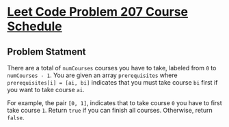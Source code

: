 # <a href="https://leetcode.com/problems/course-schedule"> Leet Code Problem 207 Course Schedule</a>

## Problem Statment
There are a total of ``numCourses`` courses you have to take, labeled from ``0`` to ``numCourses - 1``.
You are given an array ``prerequisites`` where ``prerequisites[i] = [ai, bi]`` indicates that you must
take course ``bi`` first if you want to take course ``ai``.

For example, the pair ``[0, 1]``, indicates that to take course ``0`` you have to first take course ``1``.
Return ``true`` if you can finish all courses. Otherwise, return ``false``.
